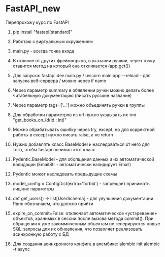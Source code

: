 # FastAPI_new
Перепрохожу курс по FastAPI

1) pip install "fastapi[standard]"
2) Работаю с виртуальным окружением
3) main.py - всегда точка входа
4) В отличие от других фреймворков, в указании ручкии, через точку ставится метод на который она откликается (app.get())

5) Для запуска: fastapi dev main.py / uvicorn main:app --reload - для запуска веб-сервера  / можно через if name
6) Через параметр summary в обявлении ручки можно делать более читабельную документацию (писать русские название)
7) Через параметр tags=['...'] можно объединять ручки в группы

8) Для обработки параметров из url нужно укзаывать их тип "get_books_on_id(id : int)"
9) Можно обрабатывать ошибку через try, except, но для корректной работы в except нужно писать raise, а не return
10) Нужно добавлять класс BaseModel и наследоваться от него для того, чтобы fastapi понимал этот класс 

11) Pydentic.BaseModel - для обопщения данных и их автоматической валидации (EmailStr - автоматически валидирует Email)
12) Pydentic может наследовать предыдущие схемы
13) model_config = ConfigDict(extra='forbid') - запрещает принимать лишние параметры
14) def get_users() -> list[UserSchema] - для улучшения документации. Явно обозначаем, что должно прийти

15) expire_on_commit=False: отключает автоматическое «устаревание» объектов, хранимых в сессии после вызова метода commit(). При обращении к уже закоммиченным объектам не генерируются новые SQL-запросы для их обновления, что позволяет реализовать асинхронную работу с БД

16) Для создания асинхронного конфига в алембике:  alembic init alembic -t async

